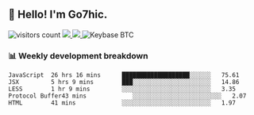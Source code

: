 ## 👋 Hello! I'm Go7hic.

 ![visitors count](https://visitors-by-url-pls-dont-use-this-in-your-repo.vercel.app/Go7hic-github-readme)
 <a href="https://twitter.com/Go7hic">
    <img src="https://img.shields.io/badge/-@Go7hic-1ca0f1?style=flat-square&labelColor=1ca0f1&logo=twitter&logoColor=white&link=https://twitter.com/Go7hic">
   <a/>
   <a href="mailto:gtfx0209@gmail.com">
    <img src="https://img.shields.io/badge/-gtfx0209@gmail.com-c14438?style=flat-square&logo=Gmail&logoColor=white&link=mailto:gtfx0209@gmail.com">
   <a/>
    ![Keybase BTC](https://img.shields.io/keybase/btc/Go7hic)
 <!--
🔭 I’m currently working
🌱 I’m currently learning
💬 Ask me about 
📫 How to reach me: 
⚡ Fun fact: 
-->
 <!--
![My Github Stats](https://github-readme-stats.vercel.app/api?username=Go7hic&show_icons=true&count_private=true)

-->

### 📊 Weekly development breakdown
<!--START_SECTION:waka-->
```text
JavaScript  26 hrs 16 mins      ███████████████████░░░░░░   75.61 
JSX         5 hrs 9 mins        ███░░░░░░░░░░░░░░░░░░░░░░   14.86 
LESS        1 hr 9 mins         ░░░░░░░░░░░░░░░░░░░░░░░░░   3.35 
Protocol Buffer43 mins             ░░░░░░░░░░░░░░░░░░░░░░░░░   2.07 
HTML        41 mins             ░░░░░░░░░░░░░░░░░░░░░░░░░   1.97
```
<!--END_SECTION:waka-->

